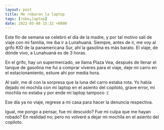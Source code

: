 ```yaml
---
layout: post
title: Me robaron la laptop
tags: [robo,laptop]
date: 2022-05-08 15:32 +0800
---
```


Este fin de semana se celebró el día de la madre, y por tal motivo salí de viaje con mi familia, me iba ir a Lunahuaná. Siempre, antes de ir, me voy al grifo KIO de la panamericana Sur, ahí la gasolina es más barato. El viaje, de dónde vivo, a Lunahuaná es de 3 horas.

En el grifo, hay un supermercado, se llama Plaza Vea, después de llenar el tanque de gasolina me fui a comprar víveres para el viaje, deje mi carro en el estacionamiento, estuve ahí por media hora.

Al salir, me di con la sorpresa que la luna del carro estaba rota. Yo había dejado mi mochila con mi laptop en el asiento del copiloto, grave error,  mi mochila no estaba y por ende mi laptop tampoco :(

Ese día ya no viaje, regrese a mi casa para hacer la denuncia respectiva.

Igual, me pongo a pensar, fue mi descuido? Fue mi culpa que me hayan robado? En realidad no; pero no volveré a dejar mi mochila en el asiento del copiloto.
